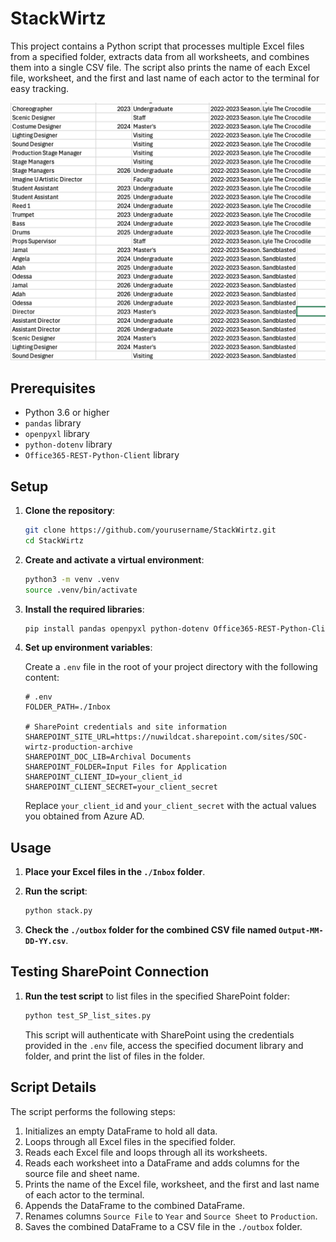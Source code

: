 # StackWirtz

This project contains a Python script that processes multiple Excel files from a specified folder, extracts data from all worksheets, and combines them into a single CSV file. The script also prints the name of each Excel file, worksheet, and the first and last name of each actor to the terminal for easy tracking. 

![Picture of spreadsheet with flattened data](img/example.png)

## Prerequisites

- Python 3.6 or higher
- `pandas` library
- `openpyxl` library
- `python-dotenv` library
- `Office365-REST-Python-Client` library

## Setup

1. **Clone the repository**:

    ```sh
    git clone https://github.com/yourusername/StackWirtz.git
    cd StackWirtz
    ```

2. **Create and activate a virtual environment**:

    ```sh
    python3 -m venv .venv
    source .venv/bin/activate
    ```

3. **Install the required libraries**:

    ```sh
    pip install pandas openpyxl python-dotenv Office365-REST-Python-Client
    ```

4. **Set up environment variables**:

    Create a `.env` file in the root of your project directory with the following content:

    ```properties
    # .env
    FOLDER_PATH=./Inbox

    # SharePoint credentials and site information
    SHAREPOINT_SITE_URL=https://nuwildcat.sharepoint.com/sites/SOC-wirtz-production-archive
    SHAREPOINT_DOC_LIB=Archival Documents
    SHAREPOINT_FOLDER=Input Files for Application
    SHAREPOINT_CLIENT_ID=your_client_id
    SHAREPOINT_CLIENT_SECRET=your_client_secret
    ```

    Replace `your_client_id` and `your_client_secret` with the actual values you obtained from Azure AD.

## Usage

1. **Place your Excel files in the `./Inbox` folder**.

2. **Run the script**:

    ```sh
    python stack.py
    ```

3. **Check the `./outbox` folder for the combined CSV file named `Output-MM-DD-YY.csv`**.

## Testing SharePoint Connection

1. **Run the test script** to list files in the specified SharePoint folder:

    ```sh
    python test_SP_list_sites.py
    ```

    This script will authenticate with SharePoint using the credentials provided in the `.env` file, access the specified document library and folder, and print the list of files in the folder.

## Script Details

The script performs the following steps:

1. Initializes an empty DataFrame to hold all data.
2. Loops through all Excel files in the specified folder.
3. Reads each Excel file and loops through all its worksheets.
4. Reads each worksheet into a DataFrame and adds columns for the source file and sheet name.
5. Prints the name of the Excel file, worksheet, and the first and last name of each actor to the terminal.
6. Appends the DataFrame to the combined DataFrame.
7. Renames columns `Source File` to `Year` and `Source Sheet` to `Production`.
8. Saves the combined DataFrame to a CSV file in the `./outbox` folder.
